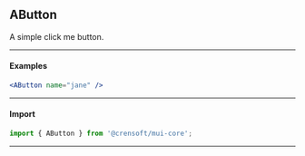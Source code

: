 ## AButton

A simple click me button.

---

#### Examples

```jsx
<AButton name="jane" />
```

---

#### Import

```jsx static
import { AButton } from '@crensoft/mui-core';
```

---

